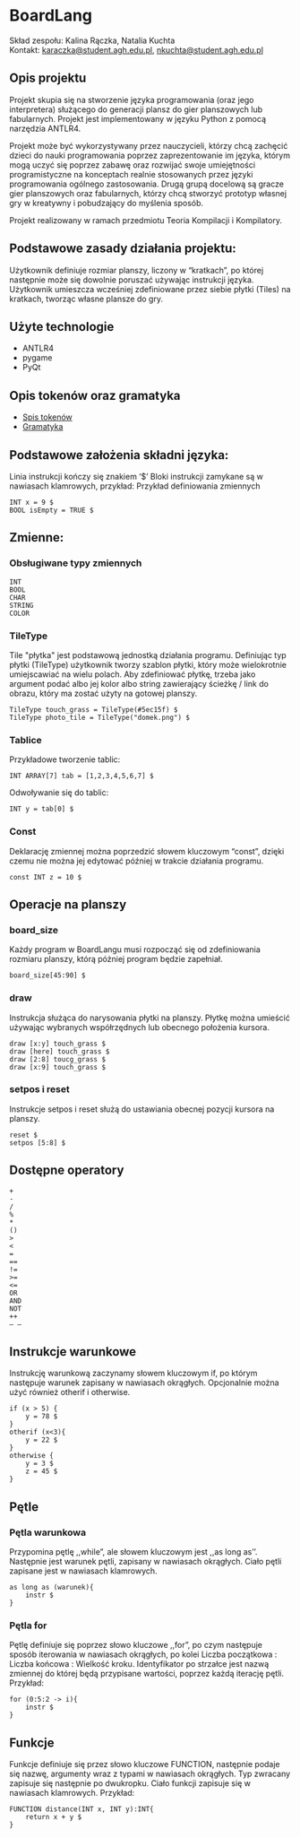 # BoardLang

Skład zespołu: Kalina Rączka, Natalia Kuchta <br>
Kontakt: karaczka@student.agh.edu.pl, nkuchta@student.agh.edu.pl

## Opis projektu

Projekt skupia się na stworzenie języka programowania (oraz jego interpretera) służącego do generacji plansz do gier planszowych lub fabularnych. Projekt jest implementowany w języku Python z pomocą narzędzia ANTLR4.

Projekt może być wykorzystywany przez nauczycieli, którzy chcą zachęcić dzieci do nauki programowania poprzez zaprezentowanie im języka, którym mogą uczyć się poprzez zabawę oraz rozwijać swoje umiejętności programistyczne na konceptach realnie stosowanych przez języki programowania ogólnego zastosowania. Drugą grupą docelową są gracze gier planszowych oraz fabularnych, którzy chcą stworzyć prototyp własnej gry w kreatywny i pobudzający do myślenia sposób.

Projekt realizowany w ramach przedmiotu Teoria Kompilacji i Kompilatory.

## Podstawowe zasady działania projektu:
Użytkownik definiuje rozmiar planszy, liczony w “kratkach”, po której następnie może się dowolnie poruszać używając instrukcji języka.
Użytkownik umieszcza wcześniej zdefiniowane przez siebie płytki (Tiles) na kratkach, tworząc własne plansze do gry.

## Użyte technologie
- ANTLR4
- pygame
- PyQt

## Opis tokenów oraz gramatyka
 - [Spis tokenów](https://github.com/nkucht4/BoardLang/blob/main/antlr/l_BoardLang.g4)
 - [Gramatyka](https://github.com/nkucht4/BoardLang/blob/main/antlr/p_BoardLang.g4)

## Podstawowe założenia składni języka:
Linia instrukcji kończy się znakiem ‘$’
Bloki instrukcji zamykane są w nawiasach klamrowych, przykład:
Przykład definiowania zmiennych
```
INT x = 9 $
BOOL isEmpty = TRUE $
```

## Zmienne:
### Obsługiwane typy zmiennych

```
INT
BOOL
CHAR
STRING
COLOR
```

### TileType
Tile "płytka" jest podstawową jednostką działania programu. Definiując typ płytki (TileType) użytkownik tworzy szablon płytki, który może wielokrotnie umiejscawiać na wielu polach. Aby zdefiniować płytkę, trzeba jako argument podać albo jej kolor albo string zawierający ścieżkę / link do obrazu, który ma zostać użyty na gotowej planszy.

```
TileType touch_grass = TileType(#5ec15f) $
TileType photo_tile = TileType("domek.png") $
```


### Tablice
Przykładowe tworzenie tablic:
```
INT ARRAY[7] tab = [1,2,3,4,5,6,7] $
```
Odwoływanie się do tablic:
```
INT y = tab[0] $
```
### Const
Deklarację zmiennej można poprzedzić słowem kluczowym “const”, dzięki czemu nie można jej edytować później w trakcie działania programu.
```
const INT z = 10 $
```

## Operacje na planszy

### board_size
Każdy program w BoardLangu musi rozpocząć się od zdefiniowania rozmiaru planszy, którą póżniej program będzie zapełniał.
```
board_size[45:90] $
```

### draw
Instrukcja służąca do narysowania płytki na planszy. Płytkę można umieścić używając wybranych współrzędnych lub obecnego położenia kursora.
```
draw [x:y] touch_grass $
draw [here] touch_grass $
draw [2:8] toucg_grass $
draw [x:9] touch_grass $
```

### setpos i reset
Instrukcje setpos i reset służą do ustawiania obecnej pozycji kursora na planszy.
```
reset $
setpos [5:8] $
```

## Dostępne operatory

```
+
-
/
%
*
()
>
<
=
==
!=
>=
<=
OR
AND
NOT
++
– –
```

## Instrukcje warunkowe
Instrukcję warunkową zaczynamy słowem kluczowym if, po którym następuje warunek zapisany w nawiasach okrągłych. Opcjonalnie można użyć również otherif i otherwise.

```
if (x > 5) {
	y = 78 $
}
otherif (x<3){
	y = 22 $
}
otherwise {
	y = 3 $
	z = 45 $
}
```


## Pętle

### Pętla warunkowa

Przypomina pętlę ,,while”, ale słowem kluczowym jest ,,as long as’’. Następnie jest warunek pętli, zapisany w nawiasach okrągłych. Ciało pętli zapisane jest w nawiasach klamrowych.

```
as long as (warunek){
	instr $
}
```

### Pętla for

Pętlę definiuje się poprzez słowo kluczowe ,,for”, po czym następuje sposób iterowania w nawiasach okrągłych, po kolei Liczba początkowa : Liczba końcowa : Wielkość kroku. Identyfikator po strzałce jest nazwą zmiennej do której będą przypisane wartości, poprzez każdą iterację pętli. Przykład:

```
for (0:5:2 -> i){
	instr $ 
}
```

## Funkcje 

Funkcje definiuje się przez słowo kluczowe FUNCTION, następnie podaje się nazwę, argumenty wraz z typami w nawiasach okrągłych. Typ zwracany zapisuje się następnie po dwukropku. Ciało funkcji zapisuje się w nawiasach klamrowych. Przykład:
```
FUNCTION distance(INT x, INT y):INT{
	return x + y $ 
}
```
